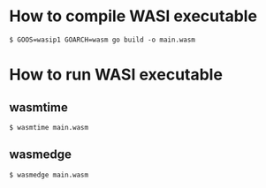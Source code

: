 # How to compile WASI executable

```shell
$ GOOS=wasip1 GOARCH=wasm go build -o main.wasm
```

# How to run WASI executable

## wasmtime

```shell
$ wasmtime main.wasm
```

## wasmedge

```shell
$ wasmedge main.wasm
```

